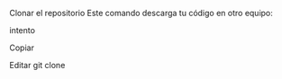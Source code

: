 Clonar el repositorio
Este comando descarga tu código en otro equipo:

intento

Copiar

Editar
git clone
